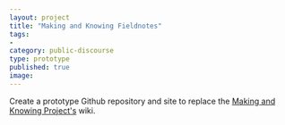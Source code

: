 ```yaml
---
layout: project
title: "Making and Knowing Fieldnotes"
tags:
- 
category: public-discourse
type: prototype
published: true
image: 
---
```


Create a prototype Github repository and site to replace the [Making and Knowing Project's](http://scienceandsociety.columbia.edu/research-clusters/from-the-workshop-to-the-laboratory/) wiki.